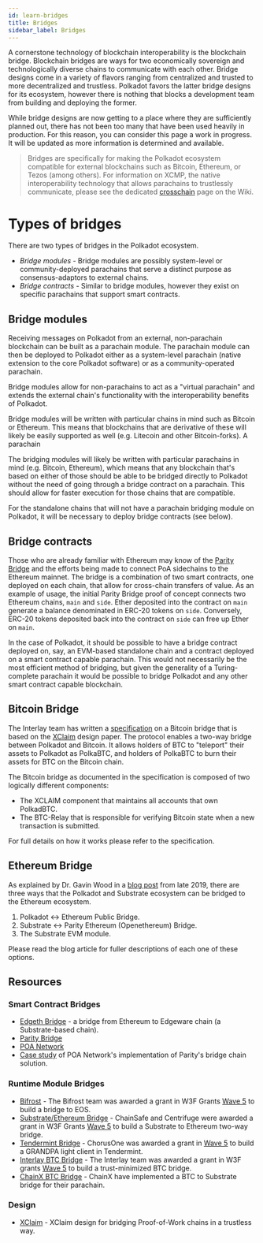 ```yaml
---
id: learn-bridges
title: Bridges
sidebar_label: Bridges
---
```


A cornerstone technology of blockchain interoperability is the blockchain bridge.
Blockchain bridges are ways for two economically sovereign and technologically
diverse chains to communicate with each other. Bridge designs come in a variety
of flavors ranging from centralized and trusted to more decentralized and
trustless. Polkadot favors the latter bridge designs for its ecosystem, however
there is nothing that blocks a development team from building and deploying
the former.

While bridge designs are now getting to a place where they are sufficiently 
planned out, there has not been too many that have been used heavily in
production. For this reason, you can consider this page a work in progress.
It will be updated as more information is determined and available.

> Bridges are specifically for making the Polkadot ecosystem compatible for
> external blockchains such as Bitcoin, Ethereum, or Tezos (among others). For
> information on XCMP, the native interoperability technology that allows
> parachains to trustlessly communicate, please see the dedicated [crosschain][]
> page on the Wiki. 

# Types of bridges

There are two types of bridges in the Polkadot ecosystem.

* _Bridge modules_ - Bridge modules are possibly system-level or community-deployed
parachains that serve a distinct purpose as consensus-adaptors to external chains.
* _Bridge contracts_ - Similar to bridge modules, however they exist on specific
parachains that support smart contracts.

## Bridge modules

Receiving messages on Polkadot from an external, non-parachain blockchain can be
built as a parachain module. The parachain module can then be deployed to Polkadot
either as a system-level parachain (native extension to the core Polkadot software)
or as a community-operated parachain.

Bridge modules allow for non-parachains to act as a "virtual parachain" and
extends the external chain's functionality with the interoperability benefits
of Polkadot.

Bridge modules will be written with particular chains in mind such as Bitcoin
or Ethereum. This means that blockchains that are derivative of these will
likely be easily supported as well (e.g. Litecoin and other Bitcoin-forks).
A parachain

The bridging modules will likely be written with particular parachains in mind 
(e.g. Bitcoin, Ethereum), which means that any blockchain that's based on either 
of those should be able to be bridged directly to Polkadot without the need of 
going through a bridge contract on a parachain. This should allow for faster 
execution for those chains that are compatible.

For the standalone chains that will not have a parachain bridging module on 
Polkadot, it will be necessary to deploy bridge contracts (see below).

## Bridge contracts

Those who are already familiar with Ethereum may know of the [Parity Bridge][]
and the efforts being made to connect PoA sidechains to the Ethereum mainnet. 
The bridge is a combination of two smart contracts, one deployed on each chain, 
that allow for cross-chain transfers of value. As an example of usage, the 
initial Parity Bridge proof of concept connects two Ethereum chains, `main` and 
`side`. Ether deposited into the contract on `main` generate a balance 
denominated in ERC-20 tokens on `side`. Conversely, ERC-20 tokens deposited back 
into the contract on `side` can free up Ether on `main`.

In the case of Polkadot, it should be possible to have a bridge contract deployed 
on, say, an EVM-based standalone chain and a contract deployed on a smart contract 
capable parachain. This would not necessarily be the most efficient method of 
bridging, but given the generality of a Turing-complete parachain it would be 
possible to bridge Polkadot and any other smart contract capable blockchain.

## Bitcoin Bridge

The Interlay team has written a [specification][interlay] on a Bitcoin bridge
that is based on the [XClaim][] design paper. The protocol enables a two-way
bridge between Polkadot and Bitcoin. It allows holders of BTC to "teleport"
their assets to Polkadot as PolkaBTC, and holders of PolkaBTC to burn their
assets for BTC on the Bitcoin chain.

The Bitcoin bridge as documented in the specification is composed of two
logically different components:

- The XCLAIM component that maintains all accounts that own PolkadBTC.
- The BTC-Relay that is responsible for verifying Bitcoin state when a new
transaction is submitted.

For full details on how it works please refer to the specification.

## Ethereum Bridge

As explained by Dr. Gavin Wood in a [blog post][eth bridging blog] from late 2019,
there are three ways that the Polkadot and Substrate ecosystem can be bridged to
the Ethereum ecosystem.

1) Polkadot <-> Ethereum Public Bridge.
1) Substrate <-> Parity Ethereum (Openethereum) Bridge.
1) The Substrate EVM module.

Please read the blog article for fuller descriptions of each one of these
options.

## Resources

### Smart Contract Bridges

- [Edgeth Bridge](https://github.com/hicommonwealth/edgeth_bridge/) - a bridge from Ethereum to
  Edgeware chain (a Substrate-based chain).
- [Parity Bridge](https://github.com/paritytech/parity-bridge)
- [POA Network](https://poa.network/)
- [Case study](https://medium.com/giveth/ethereum-dapp-scaling-poa-network-acee8a51e772) of POA
  Network's implementation of Parity's bridge chain solution.

### Runtime Module Bridges

- [Bifrost][bifrost] - The Bifrost team was awarded a grant in W3F Grants [Wave 5][]
to build a bridge to EOS.
- [Substrate/Ethereum Bridge](https://github.com/ChainSafe/ChainBridge) - ChainSafe
and Centrifuge were awarded a grant in W3F Grants [Wave 5][] to build a Substrate
to Ethereum two-way bridge.
 - [Tendermint Bridge](https://github.com/ChorusOne) - ChorusOne was awarded a
 grant in [Wave 5][] to build a GRANDPA light client in Tendermint.
 - [Interlay BTC Bridge][interlay] - The Interlay team was awarded a grant in W3F
 grants [Wave 5][] to build a trust-minimized BTC bridge.
- [ChainX BTC Bridge](https://github.com/chainx-org/ChainX/tree/develop/cxrml/bridge/btc) - ChainX have implemented a BTC to Substrate bridge for their parachain.

### Design

- [XClaim][] - XClaim design for bridging Proof-of-Work chains in a trustless way.

[crosschain]: learn-crosschain
[Parity bridge]: https://github.com/paritytech/parity-bridge
[interlay]: https://interlay.gitlab.io/polkabtc-spec/
[XClaim]: https://eprint.iacr.org/2018/643.pdf
[bifrost]: https://github.com/bifrost-codes/bifrost
[Wave 5]: https://medium.com/web3foundation/web3-foundation-grants-wave-5-recipients-2205f4fde096
[eth bridging blog]: https://medium.com/polkadot-network/polkadot-substrate-and-ethereum-f0bf1ccbfd13
